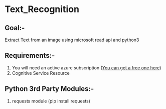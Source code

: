 # Text_Recognition
## Goal:-<br>
Extract Text from an image using microsoft read api and python3<br>
## Requirements:-<br>
1. You will need an active azure subscription (<a href="tinyurl.com/60nux7g9"><span>You can get a free one here</span></a>)<br>
2. Cognitive Service Resource<br>
## Python 3rd Party Modules:-<br>
1. requests module (pip install requests)
